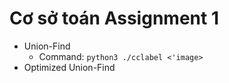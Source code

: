 # Cơ sở toán Assignment 1
- Union-Find
  - Command: <code>python3 ./cclabel <'image></code>
- Optimized Union-Find
